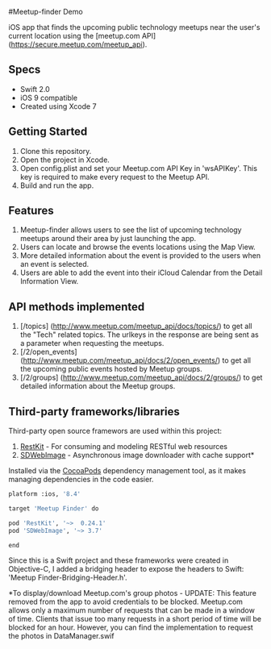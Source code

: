 #Meetup-finder Demo

iOS app that finds the upcoming public technology meetups near the user's current location using the [meetup.com API] (https://secure.meetup.com/meetup_api).

## Specs
- Swift 2.0
- iOS 9 compatible
- Created using Xcode 7

## Getting Started
1. Clone this repository.
2. Open the project in Xcode.
3. Open config.plist and set your Meetup.com API Key in 'wsAPIKey'. This key is required to make every request to the Meetup API.
4. Build and run the app.

## Features
1. Meetup-finder allows users to see the list of upcoming technology meetups around their area by just launching the app.
2. Users can locate and browse the events locations using the Map View.
3. More detailed information about the event is provided to the users when an event is selected.
4. Users are able to add the event into their iCloud Calendar from the Detail Information View.

## API methods implemented
1. [/topics] (http://www.meetup.com/meetup_api/docs/topics/) to get all the "Tech" related topics. The urlkeys in the response are being sent as a parameter when requesting the meetups.
2. [/2/open_events] (http://www.meetup.com/meetup_api/docs/2/open_events/) to get all the upcoming public events hosted by Meetup groups.
3. [/2/groups] (http://www.meetup.com/meetup_api/docs/2/groups/) to get detailed information about the Meetup groups.

## Third-party frameworks/libraries 
Third-party open source framewors are used within this project:

1. [RestKit](https://github.com/RestKit/RestKit) - For consuming and modeling RESTful web resources
2. [SDWebImage](https://github.com/rs/SDWebImage) - Asynchronous image downloader with cache support*

Installed via the [CocoaPods](http://cocoapods.org/) dependency management tool, as it makes managing dependencies in the code easier.

``` bash
platform :ios, '8.4'

target 'Meetup Finder' do

pod 'RestKit', '~>  0.24.1'
pod 'SDWebImage', '~> 3.7'

end
```
Since this is a Swift project and these frameworks were created in Objective-C, I added a bridging header to expose the headers to Swift: 'Meetup Finder-Bridging-Header.h'.

*To display/download Meetup.com's group photos - UPDATE: This feature removed from the app to avoid credentials to be blocked. Meetup.com allows only a maximum number of requests that can be made in a window of time. Clients that issue too many requests in a short period of time will be blocked for an hour. However, you can find the implementation to request the photos in DataManager.swif
